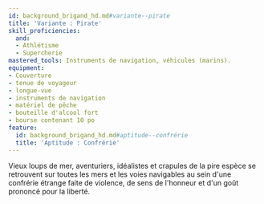 ```yaml
---
id: background_brigand_hd.md#variante--pirate
title: 'Variante : Pirate'
skill_proficiencies:
  and:
  - Athlétisme
  - Supercherie
mastered_tools: Instruments de navigation, véhicules (marins).
equipment:
- Couverture
- tenue de voyageur
- longue-vue
- instruments de navigation
- matériel de pêche
- bouteille d'alcool fort
- bourse contenant 10 po
feature:
  id: background_brigand_hd.md#aptitude--confrérie
  title: 'Aptitude : Confrérie'
---
```


Vieux loups de mer, aventuriers, idéalistes et crapules de la pire espèce se retrouvent sur toutes les mers et les voies navigables au sein d'une confrérie étrange faite de violence, de sens de l'honneur et d'un goût prononcé pour la liberté.


